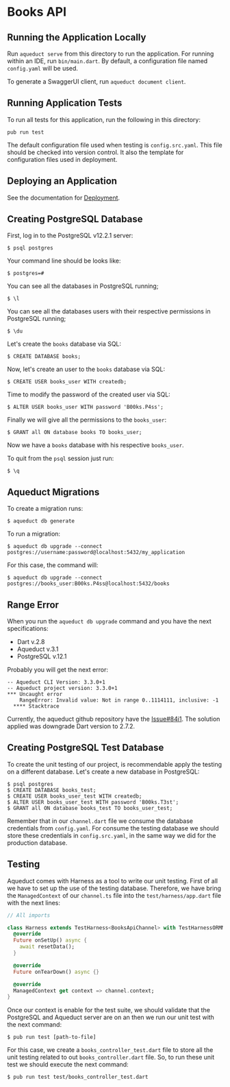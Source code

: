 # Books API

## Running the Application Locally

Run `aqueduct serve` from this directory to run the application. For running within an IDE, run `bin/main.dart`. By default, a configuration file named `config.yaml` will be used.

To generate a SwaggerUI client, run `aqueduct document client`.

## Running Application Tests

To run all tests for this application, run the following in this directory:

```
pub run test
```

The default configuration file used when testing is `config.src.yaml`. This file should be checked into version control. It also the template for configuration files used in deployment.

## Deploying an Application

See the documentation for [Deployment](https://aqueduct.io/docs/deploy/).

## Creating PostgreSQL Database

First, log in to the PostgreSQL v12.2.1 server:

    $ psql postgres
    
Your command line should be looks like:

    $ postgres=#
    
You can see all the databases in PostgreSQL running;

    $ \l
    
You can see all the databases users with their respective permissions in PostgreSQL running;

    $ \du

Let's create the `books` database via SQL:

    $ CREATE DATABASE books;
    
Now, let's create an user to the `books` database via SQL:

    $ CREATE USER books_user WITH createdb;

Time to modify the password of the created user via SQL:

    $ ALTER USER books_user WITH password 'B00ks.P4ss';
    
Finally we will give all the permissions to the `books_user`:

    $ GRANT all ON database books TO books_user;
    
Now we have a `books` database with his respective `books_user`.

To quit from the `psql` session just run:

    $ \q

## Aqueduct Migrations

To create a migration runs:

    $ aqueduct db generate

To run a migration:

    $ aqueduct db upgrade --connect postgres://username:password@localhost:5432/my_application
    
For this case, the command will:

    $ aqueduct db upgrade --connect postgres://books_user:B00ks.P4ss@localhost:5432/books

## Range Error

When you run the `aqueduct db upgrade` command and you have the next specifications:

- Dart v.2.8
- Aqueduct v.3.1
- PostgreSQL v.12.1

Probably you will get the next error:

```
-- Aqueduct CLI Version: 3.3.0+1
-- Aqueduct project version: 3.3.0+1
*** Uncaught error
    RangeError: Invalid value: Not in range 0..1114111, inclusive: -1
  **** Stacktrace
```

Currently, the aqueduct github repository have the [Issue#84i1](https://github.com/stablekernel/aqueduct/issues/841). The solution applied was downgrade Dart version to 2.7.2.

## Creating PostgreSQL Test Database
To create the unit testing of our project, is recommendable apply the testing on a different database. Let's create a new database in PostgreSQL:

    $ psql postgres
    $ CREATE DATABASE books_test;
    $ CREATE USER books_user_test WITH createdb;
    $ ALTER USER books_user_test WITH password 'B00ks.T3st';
    $ GRANT all ON database books_test TO books_user_test;
    
Remember that in our `channel.dart` file we consume the database credentials from `config.yaml`. For consume the testing database we should store these credentials in `config.src.yaml`, in the same way we did for the production database.

## Testing
Aqueduct comes with Harness as a tool to write our unit testing. First of all we have to set up the use of the testing database. Therefore, we have bring the `ManagedContext` of our `channel.ts` file into the `test/harness/app.dart` file with the next lines:

```dart
// All imports

class Harness extends TestHarness<BooksApiChannel> with TestHarnessORMMixin {
  @override
  Future onSetUp() async {
    await resetData();
  }

  @override
  Future onTearDown() async {}

  @override
  ManagedContext get context => channel.context;
}
```

Once our context is enable for the test suite, we should validate that the PostgreSQL and Aqueduct server are on an then we run our unit test with the next command:

    $ pub run test [path-to-file]

For this case, we create a `books_controller_test.dart` file to store all the unit testing related to out `books_controller.dart` file. So, to run these unit test we should execute the next command:

    $ pub run test test/books_controller_test.dart

